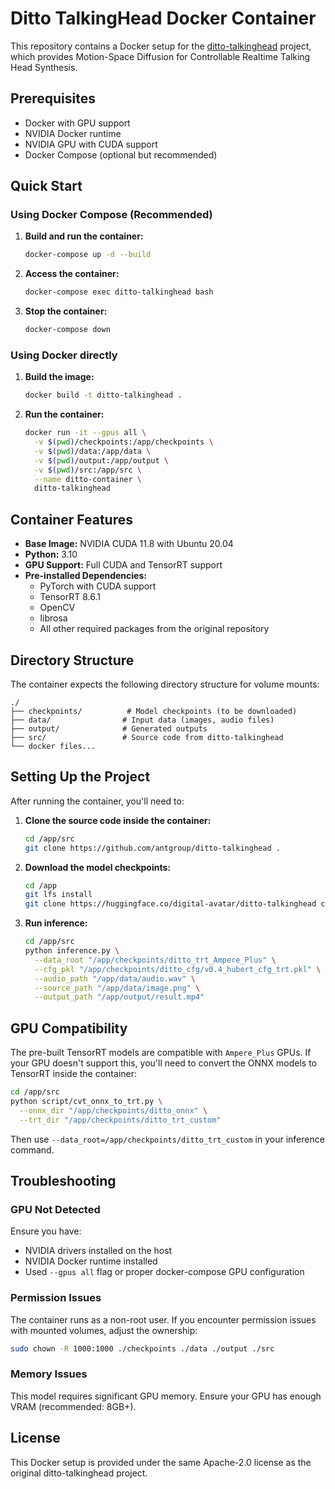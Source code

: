 # Ditto TalkingHead Docker Container

This repository contains a Docker setup for the [ditto-talkinghead](https://github.com/antgroup/ditto-talkinghead) project, which provides Motion-Space Diffusion for Controllable Realtime Talking Head Synthesis.

## Prerequisites

- Docker with GPU support
- NVIDIA Docker runtime
- NVIDIA GPU with CUDA support
- Docker Compose (optional but recommended)

## Quick Start

### Using Docker Compose (Recommended)

1. **Build and run the container:**
   ```bash
   docker-compose up -d --build
   ```

2. **Access the container:**
   ```bash
   docker-compose exec ditto-talkinghead bash
   ```

3. **Stop the container:**
   ```bash
   docker-compose down
   ```

### Using Docker directly

1. **Build the image:**
   ```bash
   docker build -t ditto-talkinghead .
   ```

2. **Run the container:**
   ```bash
   docker run -it --gpus all \
     -v $(pwd)/checkpoints:/app/checkpoints \
     -v $(pwd)/data:/app/data \
     -v $(pwd)/output:/app/output \
     -v $(pwd)/src:/app/src \
     --name ditto-container \
     ditto-talkinghead
   ```

## Container Features

- **Base Image:** NVIDIA CUDA 11.8 with Ubuntu 20.04
- **Python:** 3.10
- **GPU Support:** Full CUDA and TensorRT support
- **Pre-installed Dependencies:**
  - PyTorch with CUDA support
  - TensorRT 8.6.1
  - OpenCV
  - librosa
  - All other required packages from the original repository

## Directory Structure

The container expects the following directory structure for volume mounts:

```
./
├── checkpoints/          # Model checkpoints (to be downloaded)
├── data/                # Input data (images, audio files)
├── output/              # Generated outputs
├── src/                 # Source code from ditto-talkinghead
└── docker files...
```

## Setting Up the Project

After running the container, you'll need to:

1. **Clone the source code inside the container:**
   ```bash
   cd /app/src
   git clone https://github.com/antgroup/ditto-talkinghead .
   ```

2. **Download the model checkpoints:**
   ```bash
   cd /app
   git lfs install
   git clone https://huggingface.co/digital-avatar/ditto-talkinghead checkpoints
   ```

3. **Run inference:**
   ```bash
   cd /app/src
   python inference.py \
     --data_root "/app/checkpoints/ditto_trt_Ampere_Plus" \
     --cfg_pkl "/app/checkpoints/ditto_cfg/v0.4_hubert_cfg_trt.pkl" \
     --audio_path "/app/data/audio.wav" \
     --source_path "/app/data/image.png" \
     --output_path "/app/output/result.mp4"
   ```

## GPU Compatibility

The pre-built TensorRT models are compatible with `Ampere_Plus` GPUs. If your GPU doesn't support this, you'll need to convert the ONNX models to TensorRT inside the container:

```bash
cd /app/src
python script/cvt_onnx_to_trt.py \
  --onnx_dir "/app/checkpoints/ditto_onnx" \
  --trt_dir "/app/checkpoints/ditto_trt_custom"
```

Then use `--data_root=/app/checkpoints/ditto_trt_custom` in your inference command.

## Troubleshooting

### GPU Not Detected
Ensure you have:
- NVIDIA drivers installed on the host
- NVIDIA Docker runtime installed
- Used `--gpus all` flag or proper docker-compose GPU configuration

### Permission Issues
The container runs as a non-root user. If you encounter permission issues with mounted volumes, adjust the ownership:
```bash
sudo chown -R 1000:1000 ./checkpoints ./data ./output ./src
```

### Memory Issues
This model requires significant GPU memory. Ensure your GPU has enough VRAM (recommended: 8GB+).

## License

This Docker setup is provided under the same Apache-2.0 license as the original ditto-talkinghead project. 